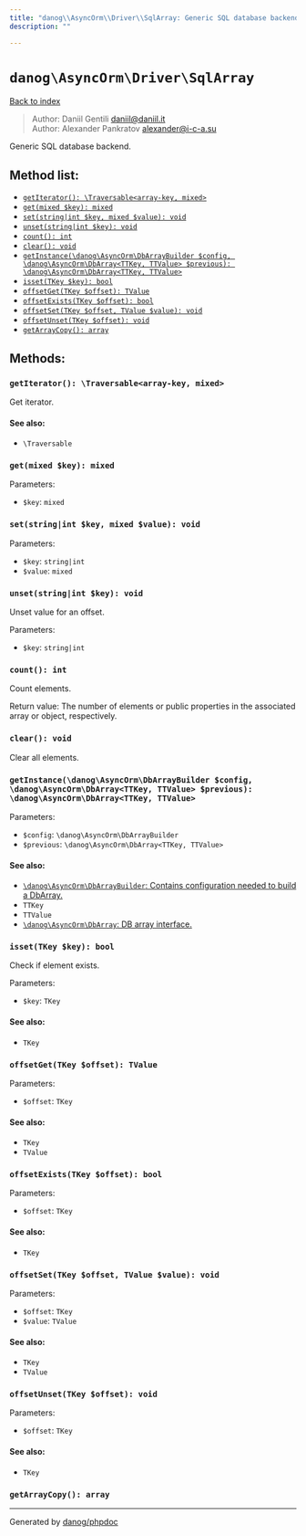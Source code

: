 ```yaml
---
title: "danog\\AsyncOrm\\Driver\\SqlArray: Generic SQL database backend."
description: ""

---
```

# `danog\AsyncOrm\Driver\SqlArray`
[Back to index](../../../index.md)

> Author: Daniil Gentili <daniil@daniil.it>  
> Author: Alexander Pankratov <alexander@i-c-a.su>  
  

Generic SQL database backend.  




## Method list:
* [`getIterator(): \Traversable<array-key, mixed>`](#getIterator)
* [`get(mixed $key): mixed`](#get)
* [`set(string|int $key, mixed $value): void`](#set)
* [`unset(string|int $key): void`](#unset)
* [`count(): int`](#count)
* [`clear(): void`](#clear)
* [`getInstance(\danog\AsyncOrm\DbArrayBuilder $config, \danog\AsyncOrm\DbArray<TTKey, TTValue> $previous): \danog\AsyncOrm\DbArray<TTKey, TTValue>`](#getInstance)
* [`isset(TKey $key): bool`](#isset)
* [`offsetGet(TKey $offset): TValue`](#offsetGet)
* [`offsetExists(TKey $offset): bool`](#offsetExists)
* [`offsetSet(TKey $offset, TValue $value): void`](#offsetSet)
* [`offsetUnset(TKey $offset): void`](#offsetUnset)
* [`getArrayCopy(): array`](#getArrayCopy)

## Methods:
### <a name="getIterator"></a> `getIterator(): \Traversable<array-key, mixed>`

Get iterator.


#### See also: 
* `\Traversable`




### <a name="get"></a> `get(mixed $key): mixed`




Parameters:

* `$key`: `mixed`   



### <a name="set"></a> `set(string|int $key, mixed $value): void`




Parameters:

* `$key`: `string|int`   
* `$value`: `mixed`   



### <a name="unset"></a> `unset(string|int $key): void`

Unset value for an offset.


Parameters:

* `$key`: `string|int`   



### <a name="count"></a> `count(): int`

Count elements.


Return value: The number of elements or public properties in the associated
            array or object, respectively.


### <a name="clear"></a> `clear(): void`

Clear all elements.



### <a name="getInstance"></a> `getInstance(\danog\AsyncOrm\DbArrayBuilder $config, \danog\AsyncOrm\DbArray<TTKey, TTValue> $previous): \danog\AsyncOrm\DbArray<TTKey, TTValue>`




Parameters:

* `$config`: `\danog\AsyncOrm\DbArrayBuilder`   
* `$previous`: `\danog\AsyncOrm\DbArray<TTKey, TTValue>`   


#### See also: 
* [`\danog\AsyncOrm\DbArrayBuilder`: Contains configuration needed to build a DbArray.](../../../danog/AsyncOrm/DbArrayBuilder.md)
* `TTKey`
* `TTValue`
* [`\danog\AsyncOrm\DbArray`: DB array interface.](../../../danog/AsyncOrm/DbArray.md)




### <a name="isset"></a> `isset(TKey $key): bool`

Check if element exists.


Parameters:

* `$key`: `TKey`   


#### See also: 
* `TKey`




### <a name="offsetGet"></a> `offsetGet(TKey $offset): TValue`




Parameters:

* `$offset`: `TKey`   


#### See also: 
* `TKey`
* `TValue`




### <a name="offsetExists"></a> `offsetExists(TKey $offset): bool`




Parameters:

* `$offset`: `TKey`   


#### See also: 
* `TKey`




### <a name="offsetSet"></a> `offsetSet(TKey $offset, TValue $value): void`




Parameters:

* `$offset`: `TKey`   
* `$value`: `TValue`   


#### See also: 
* `TKey`
* `TValue`




### <a name="offsetUnset"></a> `offsetUnset(TKey $offset): void`




Parameters:

* `$offset`: `TKey`   


#### See also: 
* `TKey`




### <a name="getArrayCopy"></a> `getArrayCopy(): array`





---
Generated by [danog/phpdoc](https://phpdoc.daniil.it)
